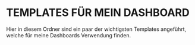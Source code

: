 # TEMPLATES FÜR MEIN DASHBOARD

Hier in diesem Ordner sind ein paar der wichtigsten Templates angeführt, welche für meine Dashboards Verwendung finden.